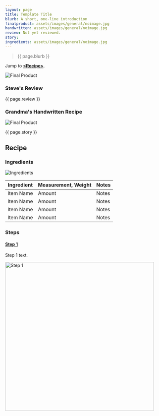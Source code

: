 ```yaml
---
layout: page
title: Template Title
blurb: A short, one-line introduction
finalproduct: assets/images/general/noimage.jpg
handwritten: assets/images/general/noimage.jpg
review: Not yet reviewed.
story: 
ingredients: assets/images/general/noimage.jpg
---
```


> {{ page.blurb }}

Jump to **[\<Recipe\>](#recipe)**.

<img alt="Final Product" src="https://illinifanboy.github.io/{{ page.finalproduct }}">


### Steve's Review  
{{ page.review }}    

### Grandma's Handwritten Recipe

<img alt="Final Product" src="https://illinifanboy.github.io/{{ page.handwritten }}">

{{ page.story }}

## Recipe

### Ingredients

<img alt="Ingredients" src="https://illinifanboy.github.io/{{ page.ingrediants }}">


Ingredient | Measurement, Weight | Notes
---|---|----
Item Name | Amount | Notes
Item Name | Amount | Notes
Item Name | Amount | Notes
Item Name | Amount | Notes

### Steps

#### <ins>Step 1</ins>

Step 1 text.

<img width="480" alt="Step 1" src="https://illinifanboy.github.io/assets/images/general/noimage.jpg">




